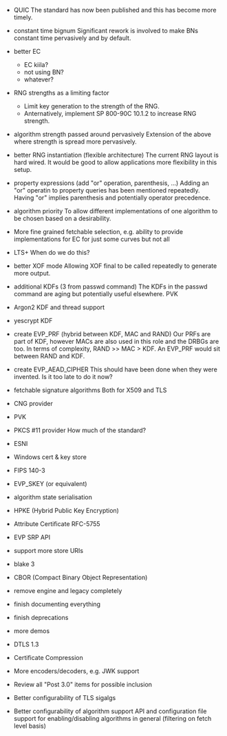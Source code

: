 - QUIC
  The standard has now been published and this has become more timely.

- constant time bignum
  Significant rework is involved to make BNs constant time pervasively and
  by default.

- better EC
  - EC kiila?
  - not using BN?
  - whatever?

- RNG strengths as a limiting factor
  - Limit key generation to the strength of the RNG.
  - Anternatively, implement SP 800-90C 10.1.2 to increase RNG strength.

- algorithm strength passed around pervasively
  Extension of the above where strength is spread more pervasively.

- better RNG instantiation (flexible architecture)
  The current RNG layout is hard wired.  It would be good to allow applications
  more flexibility in this setup.

- property expressions (add "or" operation, parenthesis, ...)
  Adding an "or" operatin to property queries has been mentioned repeatedly.
  Having "or" implies parenthesis and potentially operator precedence.

- algorithm priority
  To allow different implementations of one algorithm to be chosen based on
  a desirability.

- More fine grained fetchable selection, e.g. ability to provide implementations
  for EC for just some curves but not all

- LTS+
  When do we do this?

- better XOF mode
  Allowing XOF final to be called repeatedly to generate more output.

- additional KDFs (3 from passwd command)
  The KDFs in the passwd command are aging but potentially useful elsewhere.
  PVK

- Argon2 KDF and thread support

- yescrypt KDF

- create EVP_PRF (hybrid between KDF, MAC and RAND)
  Our PRFs are part of KDF, however MACs are also used in this role and the
  DRBGs are too.  In terms of complexity, RAND >> MAC > KDF.  An EVP_PRF would
  sit between RAND and KDF.

- create EVP_AEAD_CIPHER
  This should have been done when they were invented.  Is it too late to do
  it now?

- fetchable signature algorithms
  Both for X509 and TLS

- CNG provider

- PVK

- PKCS #11 provider
  How much of the standard?

- ESNI

- Windows cert & key store

- FIPS 140-3

- EVP_SKEY (or equivalent)

- algorithm state serialisation

- HPKE (Hybrid Public Key Encryption)

- Attribute Certificate RFC-5755

- EVP SRP API

- support more store URIs

- blake 3

- CBOR (Compact Binary Object Representation)

- remove engine and legacy completely

- finish documenting everything

- finish deprecations

- more demos

- DTLS 1.3

- Certificate Compression

- More encoders/decoders, e.g. JWK support

- Review all "Post 3.0" items for possible inclusion

- Better configurability of TLS sigalgs

- Better configurability of algorithm support
  API and configuration file support for enabling/disabling algorithms
  in general (filtering on fetch level basis)
